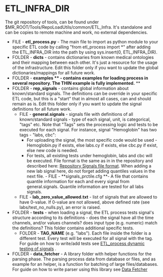 # ETL_INFRA_DIR
The git repository of tools, can be found under $MR_ROOT/Tools/RepoLoadUtils/common/ETL_Infra.
It's standalone and can be copies to remote machine and work, no external dependencies.
- FILE - **etl_process.py** - The main file to import as python module to your specific ETL code by calling "from etl_process import *" after adding the ETL_INFRA_DIR into the path by using sys.insert(0, ETL_INFRA_DIR).
- FOLDER - **dicts** - contains dictionaries from known medical ontologies and their mapping between each other. It's just a resource for the usage of the infrastructure. Edit this folder only if you want to update the global dictionaries/mappings for all future work.
- FOLDER - **examples ** - contains examples for loading process in several repository. The THIN example is fully implemented.** **
- FOLDER - **rep_signals** - contains global information about known/standard signals. The definitions can be override in your specific ETL code, but this is a "start" that in almost all cases, can and should remain as is. Edit this folder only if you want to update the signal definitions for all future work.
  - FILE - **general.signals** - signals file with definitions of all known/standard signals - type of each signal, unit, is categorical, "tags" etc. Note that "Tags" sets the processing logic and tests to be executed for each signal. For instance, signal "Hemoglobin" has two tags - "labs, cbc":
    - For uploading the signal, the most specific code would be used - Hemoglobin.py if exists, else labs.cy if exists, else cbc.py if exist, else new code is needed.
    - For tests, all existing tests under hemoglobin, labs and cbc will be executed.
File format is the same as in in the repository and described here: [Repository Signals file format](/Repositories/Signal/Repository%20Signals%20file%20format). When adding a new lab signal here, do not forget adding quantiles values in the next file.  - FILE - **signals_prctile.cfg **- A file that contains quantile information for each and every signal from general.signals. Quantile information are tested for all labs signals.
  - FILE - **lab_zero_value_allowed.txt** - list of signals that are allowed to have 0-value. If 0-value are not allowed, above defined rate (see labs/test_no_nulls.py), an error is raised. 
- FOLDER - **tests** - when loading a signal, the ETL process tests signal's structure according to its definitions - does the signal have all the time channels, and/or values channels? does input type (e.g. numeric) match the definitions? This folder contains additional specific tests.
  - FOLDER - **TAG_NAME** (e.g. "labs"). Each file inside the folder is a different test. Every test will be executed for all signal with the tag. For guide on how to write/add tests see [ETL_process dynamic testing of signals](/Repositories/Solution%20details%20-%20ETL_process%20tool/Howto%20guide%20to%20some%20ETL%20elements/ETL_process%20dynamic%20testing%20of%20signals) . 
- FOLDER - **data_fetcher** - A library folder with helper functions for the parsing phase. The parsing process data from database or files, and as example for an helper, is a function for batching of large files/databases. For guide on how to write parser using this library see [Data Fetcher](/Repositories/Solution%20details%20-%20ETL_process%20tool/Howto%20guide%20to%20some%20ETL%20elements/Data%20Fetcher)
 
